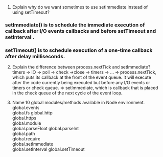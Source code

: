 1. Explain why do we want sometimes to use setImmediate instead of using setTimeout?
### setImmediate() is to schedule the immediate execution of callback after I/O events callbacks and before setTimeout and setInterval .
### setTimeout() is to schedule execution of a one-time callback after delay milliseconds.

2. Explain the difference between process.nextTick and setImmediate?
timers -> IO -> poll -> check ->close -> timers -> ...
=> process.nextTick, which puts its callback at the front of the event queue. It will execute after the code currently being executed but before any I/O events or timers or check queue.
=> setImmediate, which is callback that is placed in the check queue of the next cycle of the event loop.

3. Name 10 global modules/methods available in Node environment.
global.events                
global.fs
global.http                  
global.https     
global.module                       
global.parseFloat
global.parseInt             
global.path         
global.require               
global.setImmediate          
global.setInterval
global.setTimeout


